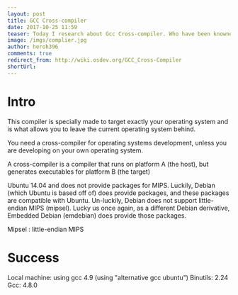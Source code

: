 ```yaml
---
layout: post
title: GCC Cross-compiler
date: 2017-10-25 11:59
teaser: Today I research about Gcc Cross-compiler. Who have been knowned about cross-compiler
image: /imgs/complier.jpg
author: heroh396
comments: true
redirect_from: http://wiki.osdev.org/GCC_Cross-Compiler
shortUrl: 
---
```


# Intro

This compiler is specially made to target exactly your operating system and is what allows you to leave the current operating system behind.

You need a cross-compiler for operating systems development, unless you are developing on your own operating system.

A cross-compiler is a compiler that runs on platform A (the host), but generates executables for platform B (the target)

Ubuntu 14.04 and does not provide packages for MIPS. Luckily, Debian (which Ubuntu is based off of) does provide packages, and these packages are compatible with Ubuntu. Un-luckily, Debian does not support little-endian MIPS (mipsel). Lucky us once again, as a different Debian derivative, Embedded Debian (emdebian) does provide those packages.

Mipsel : little-endian MIPS

# Success

Local machine: using gcc 4.9 (using "alternative gcc ubuntu")
Binutils: 2.24
Gcc: 4.8.0
